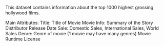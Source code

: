 This dataset contains information about the top 1000 highest grossing hollywood films.

Main Attributes:
Title: Title of Movie
Movie Info: Summary of the Story
Distributor
Release Date
Sale: Domestic Sales, International Sales, World Sales
Genre: Genre of movie (1 movie may have many genres)
Movie Runtime
License
